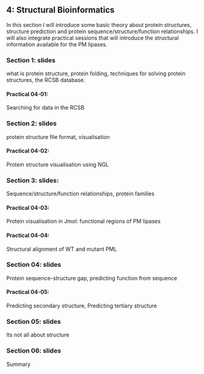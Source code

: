 
## 4: Structural Bioinformatics
In this section I will introduce some basic theory about protein structures, structure prediction and protein sequence/structure/function relationships. I will also integrate practical sessions that will introduce the structural information available for the PM lipases.

### Section 1: slides 

what is protein structure, protein folding, techniques for solving protein structures, the RCSB database.
  
  #### Practical 04-01: 
  Searching for data in the RCSB

### Section 2: slides 

protein structure file format, visualisation
  
  #### Practical 04-02: 
  
  Protein structure visualisation using NGL

### Section 3: slides: 

Sequence/structure/function relationships, protein families
  
  #### Practical 04-03: 
  
  Protein visualisation in Jmol: functional regions of PM lipases
  
  #### Practical 04-04: 
  
  Structural alignment of WT and mutant PML

### Section 04: slides

Protein sequence-structure gap, predicting function from sequence
  
  #### Practical 04-05: 
  
  Predicting secondary structure, Predicting tertiary structure

### Section 05: slides 

Its not all about structure

### Section 06: slides

Summary
